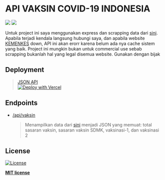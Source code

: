 # API VAKSIN COVID-19 INDONESIA

![](https://forthebadge.com/images/badges/made-with-javascript.svg)
![](https://forthebadge.com/images/badges/built-with-love.svg)


Untuk project ini saya menggunakan express dan scrapping data dari [sini](https://www.kemkes.go.id/). Apabila terjadi kendala langsung hubungi saya, dan apabila website [KEMENKES](https://www.kemkes.go.id/) down, API ini akan erorr karena belum ada nya cache sistem yang baik. Project ini mungkin bukan untuk commercial use sebab scrapping bukanlah hal yang legal disemua website. Gunakan dengan bijak

## Deployment
>[JSON API](https://vaksincovid19-api.now.sh/)<br>
>[![Deploy with Vercel](https://vercel.com/button)](https://vercel.com/import/git?s=https%3A%2F%2Fgithub.com%2FReynadi531%2Fapi-covid19-indonesia)

## Endpoints
* [/api/vaksin](https://vaksincovid19-api.now.sh/api/vaksin)
    > Menampilkan data dari [sini](https://www.kemkes.go.id/) menjadi JSON yang memuat: total sasaran vaksin, sasaran vaksin SDMK,     vaksinasi-1, dan vaksinasi 2

## License

[![License](http://img.shields.io/:license-mit-blue.svg?style=flat-square)](http://badges.mit-license.org)

**[MIT license](http://opensource.org/licenses/mit-license.php)**

